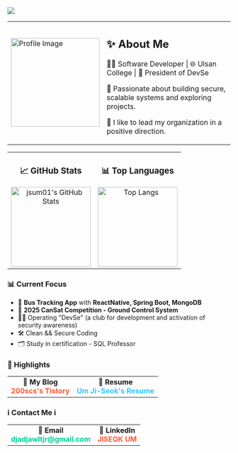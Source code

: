 <div align="left">
  
![](https://api.visitorbadge.io/api/VisitorHit?user=jsum01&repo=github-visitors-badge&countColor=%237B1E7A)

<table>
  <tr>
    <td>
      <img src="https://github.com/user-attachments/assets/a8f3bad7-7820-4814-bf00-30d81ddd7e14" alt="Profile Image" width="200"/>
    </td>
    <td>
      <h2>✨ About Me</h2>  
      <p>👨‍💻 Software Developer | 🌐 Ulsan College | 🚀 President of DevSe</p>
      <p>💙 Passionate about building secure, scalable systems and exploring projects.</p>
      <p>💜 I like to lead my organization in a positive direction.</p>
    </td>
  </tr>
</table>

<table>
  <tr>
    <td align="center" width="50%">
      <h3>📈 GitHub Stats</h3>
      <img src="https://github-readme-stats.vercel.app/api?username=jsum01&show_icons=true&theme=radical&hide=issues" alt="jsum01's GitHub Stats" height="180px"/>
    </td>
    <td align="center" width="50%">
      <h3>📊 Top Languages</h3>
      <img src="https://github-readme-stats.vercel.app/api/top-langs/?username=jsum01&layout=compact&theme=radical" alt="Top Langs" height="180px"/>
    </td>
  </tr>
</table>

<h3>📊 Current Focus</h3>
<ul>
  <li>🚌 <strong>Bus Tracking App</strong> with <strong>ReactNative, Spring Boot, MongoDB</strong></li>
  <li>🚀 <strong>2025 CanSat Competition - Ground Control System</strong></li>
  <li>👨‍💼 Operating "DevSe" (a club for development and activation of security awareness)</li>
  <li>🛠️ Clean && Secure Coding</li>
  <li>🗂 Study in certification - SQL Professor</li>
</ul>

<h3>🌟 Highlights</h3>

<table>
  <tr>
    <td align="center">
      🔗 <strong>My Blog</strong><br>
      <a href="https://jsum01.tistory.com" style="color: #FF5733; font-weight: bold; text-decoration: none;">200scs's Tistory</a>
    </td>
    <td align="center">
      📜 <strong>Resume</strong><br>
      <a href="https://devse.notion.site/UM-JISEOK-2e3ef5bd955e4649b6421d93cc2f6b73?pvs=73" style="color: #33C4FF; font-weight: bold; text-decoration: none;">Um Ji-Seok's Resume</a>
    </td>
  </tr>
</table>

<h3>ℹ Contact Me ℹ</h3>
<table>
  <tr>
    <td align="center">
      📧 <strong>Email</strong><br>
      <a href="mailto:djadjawltjr@gmail.com" style="color: #00CC99; font-weight: bold; text-decoration: none;">djadjawltjr@gmail.com</a>
    </td>
    <td align="center">
      💼 <strong>LinkedIn</strong><br>
      <a href="https://www.linkedin.com/in/jiseok-um-3b7a622a7/" style="color: #FF5733; font-weight: bold; text-decoration: none;">JISEOK UM</a>
    </td>
  </tr>
</table>

</div>
